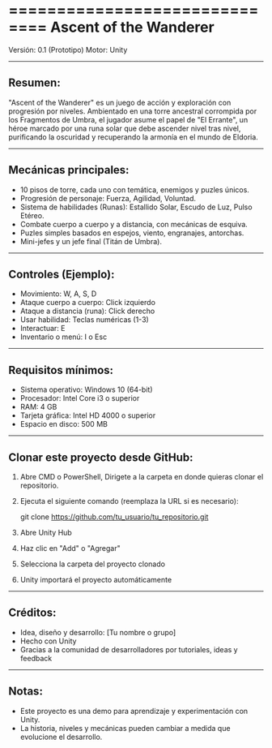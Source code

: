 ==============================
Ascent of the Wanderer
==============================

Versión: 0.1 (Prototipo)
Motor: Unity

-------------------------------------------------
Resumen:
-------------------------------------------------

"Ascent of the Wanderer" es un juego de acción y exploración con progresión por niveles. 
Ambientado en una torre ancestral corrompida por los Fragmentos de Umbra, el jugador 
asume el papel de "El Errante", un héroe marcado por una runa solar que debe ascender 
nivel tras nivel, purificando la oscuridad y recuperando la armonía en el mundo de Eldoria.

-------------------------------------------------
Mecánicas principales:
-------------------------------------------------

- 10 pisos de torre, cada uno con temática, enemigos y puzles únicos.
- Progresión de personaje: Fuerza, Agilidad, Voluntad.
- Sistema de habilidades (Runas): Estallido Solar, Escudo de Luz, Pulso Etéreo.
- Combate cuerpo a cuerpo y a distancia, con mecánicas de esquiva.
- Puzles simples basados en espejos, viento, engranajes, antorchas.
- Mini-jefes y un jefe final (Titán de Umbra).

-------------------------------------------------
Controles (Ejemplo):
-------------------------------------------------

- Movimiento: W, A, S, D
- Ataque cuerpo a cuerpo: Click izquierdo
- Ataque a distancia (runa): Click derecho
- Usar habilidad: Teclas numéricas (1-3)
- Interactuar: E
- Inventario o menú: I o Esc

-------------------------------------------------
Requisitos mínimos:
-------------------------------------------------

- Sistema operativo: Windows 10 (64-bit)
- Procesador: Intel Core i3 o superior
- RAM: 4 GB
- Tarjeta gráfica: Intel HD 4000 o superior
- Espacio en disco: 500 MB

-------------------------------------------------
Clonar este proyecto desde GitHub:
-------------------------------------------------

1. Abre CMD o PowerShell, Dirigete a la carpeta en donde quieras clonar el repositorio.
2. Ejecuta el siguiente comando (reemplaza la URL si es necesario):

   git clone https://github.com/tu_usuario/tu_repositorio.git

3. Abre Unity Hub
4. Haz clic en "Add" o "Agregar"
5. Selecciona la carpeta del proyecto clonado
6. Unity importará el proyecto automáticamente

-------------------------------------------------
Créditos:
-------------------------------------------------

- Idea, diseño y desarrollo: [Tu nombre o grupo]
- Hecho con Unity
- Gracias a la comunidad de desarrolladores por tutoriales, ideas y feedback

-------------------------------------------------
Notas:
-------------------------------------------------

- Este proyecto es una demo para aprendizaje y experimentación con Unity.
- La historia, niveles y mecánicas pueden cambiar a medida que evolucione el desarrollo.
